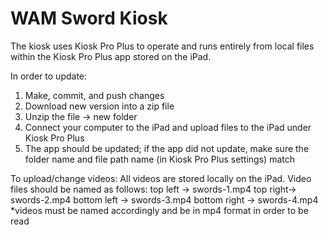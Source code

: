 # WAM Sword Kiosk
    
The kiosk uses Kiosk Pro Plus to operate and runs entirely from local files within the Kiosk Pro Plus app stored on the iPad.

In order to update:
1. Make, commit, and push changes
2. Download new version into a zip file
3. Unzip the file -> new folder
4. Connect your computer to the iPad and upload files to the iPad under Kiosk Pro Plus
5. The app should be updated; if the app did not update, make sure the folder name and file path name (in Kiosk Pro Plus settings) match

To upload/change videos:
All videos are stored locally on the iPad. Video files should be named as follows: 
top left -> swords-1.mp4
top right-> swords-2.mp4
bottom left -> swords-3.mp4
bottom right -> swords-4.mp4
*videos must be named accordingly and be in mp4 format in order to be read
